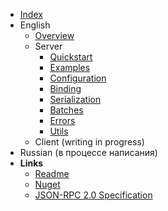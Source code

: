 - [Index](index.md)
- English
  - [Overview](en/overview.md)
  - Server
    - [Quickstart](en/server/quickstart.md)
    - [Examples](en/server/examples.md)
    - [Configuration](en/server/configuration.md)
    - [Binding](en/server/binding.md)
    - [Serialization](en/server/serialization.md)
    - [Batches](en/server/batches.md)
    - [Errors](en/server/errors.md)
    - [Utils](en/server/utils.md)
  - Client (writing in progress)
- Russian (в процессе написания)
- **Links**
  - [Readme](https://github.com/tochka-public/Tochka.JsonRpc/blob/master/README.md)
  - [Nuget](https://www.nuget.org/profiles/tochka-public)
  - [JSON-RPC 2.0 Specification](https://www.jsonrpc.org/specification)
